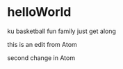 # helloWorld
ku basketball
fun family
just get along

this is an edit from Atom

second change in Atom
